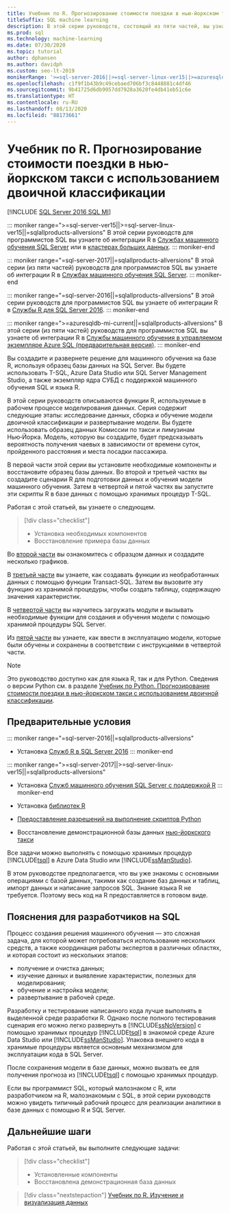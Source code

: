 ```yaml
---
title: Учебник по R. Прогнозирование стоимости поездки в нью-йоркском такси с использованием двоичной классификации
titleSuffix: SQL machine learning
description: В этой серии руководств, состоящий из пяти частей, вы узнаете, как внедрять код R в хранимые процедуры SQL Server и функции T-SQL с использованием машинного обучения SQL для прогнозирования стоимости поездки в нью-йоркском такси с помощью двоичной классификации.
ms.prod: sql
ms.technology: machine-learning
ms.date: 07/30/2020
ms.topic: tutorial
author: dphansen
ms.author: davidph
ms.custom: seo-lt-2019
monikerRange: '>=sql-server-2016||>=sql-server-linux-ver15||>=azuresqldb-mi-current||=sqlallproducts-allversions'
ms.openlocfilehash: c1f9f1b43b9c49cebaed706bf3c8448881c4df46
ms.sourcegitcommit: 9b41725d6db9957dd7928a3620fe4db41eb51c6e
ms.translationtype: HT
ms.contentlocale: ru-RU
ms.lasthandoff: 08/13/2020
ms.locfileid: "88173661"
---
```

# <a name="r-tutorial-predict-nyc-taxi-fares-with-binary-classification"></a>Учебник по R. Прогнозирование стоимости поездки в нью-йоркском такси с использованием двоичной классификации
[!INCLUDE [SQL Server 2016 SQL MI](../../includes/applies-to-version/sqlserver2016-asdbmi.md)]

::: moniker range=">=sql-server-ver15||>=sql-server-linux-ver15||=sqlallproducts-allversions"
В этой серии руководств для программистов SQL вы узнаете об интеграции R в [Службах машинного обучения SQL Server](../sql-server-machine-learning-services.md) или в [кластерах больших данных](../../big-data-cluster/machine-learning-services.md).
::: moniker-end

::: moniker range="=sql-server-2017||=sqlallproducts-allversions"
В этой серии (из пяти частей) руководств для программистов SQL вы узнаете об интеграции R в [Службах машинного обучения SQL Server](../sql-server-machine-learning-services.md).
::: moniker-end

::: moniker range="=sql-server-2016||=sqlallproducts-allversions"
В этой серии руководств для программистов SQL вы узнаете об интеграции R в [Службы R для SQL Server 2016](../sql-server-machine-learning-services.md).
::: moniker-end

::: moniker range=">=azuresqldb-mi-current||=sqlallproducts-allversions"
В этой серии (из пяти частей) руководств для программистов SQL вы узнаете об интеграции R в [Службы машинного обучения в управляемом экземпляре Azure SQL (предварительная версия)](/azure/azure-sql/managed-instance/machine-learning-services-overview).
::: moniker-end

Вы создадите и развернете решение для машинного обучения на базе R, используя образец базы данных на SQL Server. Вы будете использовать T-SQL, Azure Data Studio или SQL Server Management Studio, а также экземпляр ядра СУБД с поддержкой машинного обучения SQL и языка R.

В этой серии руководств описываются функции R, используемые в рабочем процессе моделирования данных. Серия содержит следующие этапы: исследование данных, сборка и обучение модели двоичной классификации и развертывание модели. Вы будете использовать образец данных Комиссии по такси и лимузинам Нью‑Йорка. Модель, которую вы создадите, будет предсказывать вероятность получения чаевых в зависимости от времени суток, пройденного расстояния и места посадки пассажира.

В первой части этой серии вы установите необходимые компоненты и восстановите образец базы данных. Во второй и третьей частях вы создадите сценарии R для подготовки данных и обучения модели машинного обучения. Затем в четвертой и пятой частях вы запустите эти скрипты R в базе данных с помощью хранимых процедур T-SQL.

Работая с этой статьей, вы узнаете о следующем.

> [!div class="checklist"]
> + Установка необходимых компонентов
> + Восстановление примера базы данных

Во [второй части](r-taxi-classification-explore-data.md) вы ознакомитесь с образцом данных и создадите несколько графиков.

В [третьей части](r-taxi-classification-create-features.md) вы узнаете, как создавать функции из необработанных данных с помощью функции Transact-SQL. Затем вы вызовите эту функцию из хранимой процедуры, чтобы создать таблицу, содержащую значения характеристик.

В [четвертой части](r-taxi-classification-train-model.md) вы научитесь загружать модули и вызывать необходимые функции для создания и обучения модели с помощью хранимой процедуры SQL Server.

Из [пятой части](r-taxi-classification-deploy-model.md) вы узнаете, как ввести в эксплуатацию модели, которые были обучены и сохранены в соответствии с инструкциями в четвертой части.

> [!NOTE]
> Это руководство доступно как для языка R, так и для Python. Сведения о версии Python см. в разделе [Учебник по Python. Прогнозирование стоимости поездки в нью-йоркском такси с использованием двоичной классификации](r-taxi-classification-introduction.md).

## <a name="prerequisites"></a>Предварительные условия

::: moniker range="=sql-server-2016||=sqlallproducts-allversions"
+ Установка [Служб R в SQL Server 2016](../install/sql-r-services-windows-install.md#verify-installation)
::: moniker-end

::: moniker range=">=sql-server-2017||>=sql-server-linux-ver15||=sqlallproducts-allversions"
+ Установка [Служб машинного обучения SQL Server с поддержкой R](../install/sql-machine-learning-services-windows-install.md#verify-installation)
::: moniker-end

+ Установка [библиотек R](../package-management/r-package-information.md)

+ [Предоставление разрешений на выполнение скриптов Python](../security/user-permission.md)

+ Восстановление демонстрационной базы данных [нью-йоркского такси](demo-data-nyctaxi-in-sql.md)

Все задачи можно выполнять с помощью хранимых процедур [!INCLUDE[tsql](../../includes/tsql-md.md)] в Azure Data Studio или [!INCLUDE[ssManStudio](../../includes/ssmanstudio-md.md)].

В этом руководстве предполагается, что вы уже знакомы с основными операциями с базой данных, такими как создание баз данных и таблиц, импорт данных и написание запросов SQL. Знание языка R не требуется. Поэтому весь код на R предоставляется в готовом виде.

## <a name="background-for-sql-developers"></a>Пояснения для разработчиков на SQL

Процесс создания решения машинного обучения — это сложная задача, для которой может потребоваться использование нескольких средств, а также координация работы экспертов в различных областях, и которая состоит из нескольких этапов:

+ получение и очистка данных;
+ изучение данных и выявление характеристик, полезных для моделирования;
+ обучение и настройка модели;
+ развертывание в рабочей среде.

Разработку и тестирование написанного кода лучше выполнять в выделенной среде разработки R. Однако после полного тестирования сценария его можно легко развернуть в [!INCLUDE[ssNoVersion](../../includes/ssnoversion-md.md)] с помощью хранимых процедур [!INCLUDE[tsql](../../includes/tsql-md.md)] в знакомой среде Azure Data Studio или [!INCLUDE[ssManStudio](../../includes/ssmanstudio-md.md)]. Упаковка внешнего кода в хранимые процедуры является основным механизмом для эксплуатации кода в SQL Server.

После сохранения модели в базе данных, можно вызвать ее для получения прогноза из [!INCLUDE[tsql](../../includes/tsql-md.md)] с помощью хранимых процедур.

Если вы программист SQL, который малознаком с R, или разработчиком на R, малознакомым с SQL, в этой серии руководств можно увидеть типичный рабочий процесс для реализации аналитики в базе данных с помощью R и SQL Server.

## <a name="next-steps"></a>Дальнейшие шаги

Работая с этой статьей, вы выполните следующие задачи:

> [!div class="checklist"]
> + Установленные компоненты
> + Восстановлена демонстрационная база данных

> [!div class="nextstepaction"]
> [Учебник по R. Изучение и визуализация данных](r-taxi-classification-explore-data.md)